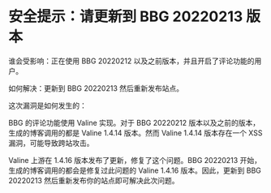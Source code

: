 # 安全提示：请更新到 BBG 20220213 版本

谁会受影响：正在使用 BBG 20220212 以及之前版本，并且开启了评论功能的用户。

如何解决：更新到 BBG 20220213 然后重新发布站点。

这次漏洞是如何发生的：

BBG 的评论功能使用 Valine 实现。对于 BBG 20220212 版本以及之前的版本，生成的博客调用的都是 Valine 1.4.14 版本。然而 Valine 1.4.14 版本存在一个 XSS 漏洞，可能导致跨站攻击。

Valine 上游在 1.4.16 版本发布了更新，修复了这个问题。BBG 20220213 开始，生成的博客调用的都会是修复过此问题的 Valine 1.4.16 版本。因此，更新到 BBG 20220213 然后重新发布你的站点即可解决此次问题。
